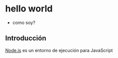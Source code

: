 # hello world
- como soy?
## Introducción
[Node.js](https://nodejs.org/es/) es un entorno de ejecución para JavaScript
